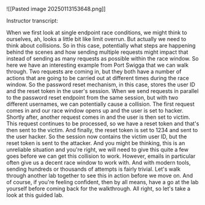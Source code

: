 ![[Pasted image 20250113153648.png]]

Instructor transcript:

When we first look at single endpoint race conditions, we might think to ourselves, ah, looks a little bit like limit overrun.
But actually we need to think about collisions.
So in this case, potentially what steps are happening behind the scenes and how sending multiple requests might impact that instead of
sending as many requests as possible within the race window.
So here we have an interesting example from Port Swigga that we can walk through.
Two requests are coming in, but they both have a number of actions that are going to be carried out at different times during the race window.
So the password reset mechanism, in this case, stores the user ID and the reset token in the user's session.
When we send requests in parallel to the password reset endpoint from the same session,
but with two different usernames, we can potentially cause a collision.
The first request comes in and our race window opens up and the user is set to hacker.
Shortly after, another request comes in and the user is then set to victim.
This request continues to be processed, so we have a reset token and that's then sent to the victim.
And finally, the reset token is set to 1234 and sent to the user hacker.
So the session now contains the victim user ID, but the reset token is sent to the attacker.
And you might be thinking, this is an unreliable situation and you're right,
we will need to give this quite a few goes before we can get this collision to work.
However, emails in particular often give us a decent race window to work with.
And with modern tools, sending hundreds or thousands of attempts is fairly trivial.
Let's walk through another lab together to see this in action before we move on.
And of course, if you're feeling confident, then by all means,
have a go at the lab yourself before coming back for the walkthrough.
All right, so let's take a look at this guided lab.


